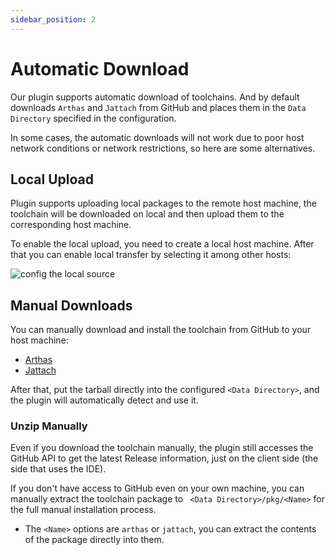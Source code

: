 ```yaml
---
sidebar_position: 2
---
```


# Automatic Download

Our plugin supports automatic download of toolchains. 
And by default downloads `Arthas` and `Jattach` from GitHub and places them in the `Data Directory` specified in the configuration.

In some cases, the automatic downloads will not work due to poor host network conditions or network restrictions, so here are some alternatives.


## Local Upload

Plugin supports uploading local packages to the remote host machine, 
the toolchain will be downloaded on local and then upload them to the corresponding host machine.

To enable the local upload, you need to create a local host machine. After that you can enable local transfer by selecting it among other hosts:

![config the local source](/img/feature/trans-pkg.png)


## Manual Downloads

You can manually download and install the toolchain from GitHub to your host machine:

- [Arthas](https://github.com/alibaba/arthas/releases/latest)
- [Jattach](https://github.com/jattach/jattach/releases/latest)

After that, put the tarball directly into the configured `<Data Directory>`, and the plugin will automatically detect and use it.

### Unzip Manually

Even if you download the toolchain manually, the plugin still accesses the GitHub API to get the latest Release information, just on the client side (the side that uses the IDE).

If you don't have access to GitHub even on your own machine, you can manually extract the toolchain package to ` <Data Directory>/pkg/<Name>` for the full manual installation process.

- The `<Name>` options are `arthas` or `jattach`, you can extract the contents of the package directly into them.
